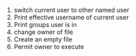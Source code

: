 1. switch current user to other named user
2. Print effective username of current user
3. Print groups user is in
4. change owner of file
5. Create an empty file
6. Permit owner to execute
